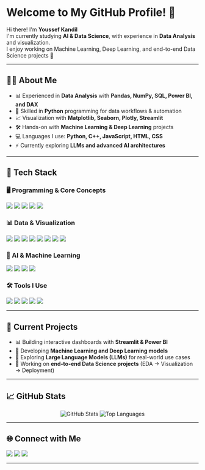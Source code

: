 # Welcome to My GitHub Profile! 👋

Hi there! I'm **Youssef Kandil**  
I'm currently studying **AI & Data Science**, with experience in **Data Analysis** and visualization.  
I enjoy working on Machine Learning, Deep Learning, and end-to-end Data Science projects 🚀  

---

## 👨‍💻 About Me  
- 📊 Experienced in **Data Analysis** with **Pandas, NumPy, SQL, Power BI, and DAX**  
- 🐍 Skilled in **Python** programming for data workflows & automation  
- 📈 Visualization with **Matplotlib, Seaborn, Plotly, Streamlit**  
- 🛠️ Hands-on with **Machine Learning & Deep Learning** projects  
- 💻 Languages I use: **Python, C++, JavaScript, HTML, CSS**  
- ⚡ Currently exploring **LLMs and advanced AI architectures**  

---

## 🚀 Tech Stack  

### 🖥 Programming & Core Concepts  
<p align="left">
  <img src="https://img.shields.io/badge/Python-3776AB?style=for-the-badge&logo=python&logoColor=white" />
  <img src="https://img.shields.io/badge/C++-00599C?style=for-the-badge&logo=c%2B%2B&logoColor=white" />
  <img src="https://img.shields.io/badge/JavaScript-F7DF1E?style=for-the-badge&logo=javascript&logoColor=black" />
  <img src="https://img.shields.io/badge/HTML-E34F26?style=for-the-badge&logo=html5&logoColor=white" />
  <img src="https://img.shields.io/badge/CSS-1572B6?style=for-the-badge&logo=css3&logoColor=white" />
</p>

### 📊 Data & Visualization  
<p align="left">
  <img src="https://img.shields.io/badge/Pandas-150458?style=for-the-badge&logo=pandas&logoColor=white" />
  <img src="https://img.shields.io/badge/NumPy-013243?style=for-the-badge&logo=numpy&logoColor=white" />
  <img src="https://img.shields.io/badge/Matplotlib-11557c?style=for-the-badge&logoColor=white" />
  <img src="https://img.shields.io/badge/Seaborn-4c78a8?style=for-the-badge&logoColor=white" />
  <img src="https://img.shields.io/badge/Plotly-3F4F75?style=for-the-badge&logo=plotly&logoColor=white" />
  <img src="https://img.shields.io/badge/Streamlit-FF4B4B?style=for-the-badge&logo=streamlit&logoColor=white" />
  <img src="https://img.shields.io/badge/SQL-4479A1?style=for-the-badge&logo=mysql&logoColor=white" />
  <img src="https://img.shields.io/badge/Power%20BI-F2C811?style=for-the-badge&logo=powerbi&logoColor=black" />
</p>

### 🤖 AI & Machine Learning  
<p align="left">
  <img src="https://img.shields.io/badge/Machine%20Learning-FF6F00?style=for-the-badge&logo=mlflow&logoColor=white" />
  <img src="https://img.shields.io/badge/Deep%20Learning-EE4C2C?style=for-the-badge&logo=pytorch&logoColor=white" />
  <img src="https://img.shields.io/badge/TensorFlow-FF6F00?style=for-the-badge&logo=tensorflow&logoColor=white" />
  <img src="https://img.shields.io/badge/PyTorch-EE4C2C?style=for-the-badge&logo=pytorch&logoColor=white" />
</p>

### 🛠️ Tools I Use  
<p align="left">
  <img src="https://img.shields.io/badge/VS%20Code-007ACC?style=for-the-badge&logo=visual-studio-code&logoColor=white" />
  <img src="https://img.shields.io/badge/Jupyter-F37626?style=for-the-badge&logo=jupyter&logoColor=white" />
  <img src="https://img.shields.io/badge/Anaconda-44A833?style=for-the-badge&logo=anaconda&logoColor=white" />
  <img src="https://img.shields.io/badge/Git-F05032?style=for-the-badge&logo=git&logoColor=white" />
  <img src="https://img.shields.io/badge/GitHub-181717?style=for-the-badge&logo=github&logoColor=white" />
</p>

---

## 📌 Current Projects  
- 📊 Building interactive dashboards with **Streamlit & Power BI**  
- 🤖 Developing **Machine Learning and Deep Learning models**  
- 🦙 Exploring **Large Language Models (LLMs)** for real-world use cases  
- 📂 Working on **end-to-end Data Science projects** (EDA → Visualization → Deployment)  

---

## 📈 GitHub Stats  
<p align="center">
  <img src="https://github-readme-stats.vercel.app/api?username=youssefkandil&show_icons=true&theme=radical" alt="GitHub Stats" />
  <img src="https://github-readme-stats.vercel.app/api/top-langs/?username=youssefkandil&layout=compact&theme=radical" alt="Top Languages" />
</p>

---

## 🌐 Connect with Me  
<p align="left">
  <a href="https://linkedin.com/in/y-kandil" target="_blank"><img src="https://img.shields.io/badge/LinkedIn-0A66C2?style=for-the-badge&logo=linkedin&logoColor=white"/></a>
  <a href="https://kaggle.com/y0ussefkandil" target="_blank"><img src="https://img.shields.io/badge/Kaggle-20BEFF?style=for-the-badge&logo=kaggle&logoColor=white"/></a>
  <a href="mailto:youssefkandil872@gmail.com"><img src="https://img.shields.io/badge/Email-D14836?style=for-the-badge&logo=gmail&logoColor=white"/></a>
</p>

---
